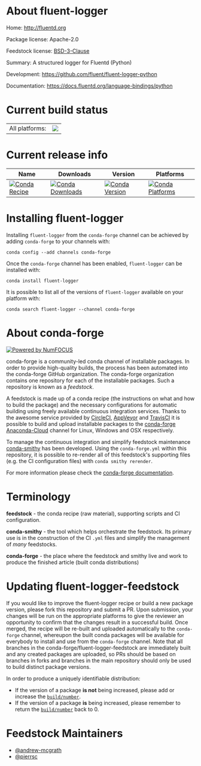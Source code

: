 About fluent-logger
===================

Home: http://fluentd.org

Package license: Apache-2.0

Feedstock license: [BSD-3-Clause](https://github.com/conda-forge/fluent-logger-feedstock/blob/master/LICENSE.txt)

Summary: A structured logger for Fluentd (Python)

Development: https://github.com/fluent/fluent-logger-python

Documentation: https://docs.fluentd.org/language-bindings/python

Current build status
====================


<table><tr><td>All platforms:</td>
    <td>
      <a href="https://dev.azure.com/conda-forge/feedstock-builds/_build/latest?definitionId=7966&branchName=master">
        <img src="https://dev.azure.com/conda-forge/feedstock-builds/_apis/build/status/fluent-logger-feedstock?branchName=master">
      </a>
    </td>
  </tr>
</table>

Current release info
====================

| Name | Downloads | Version | Platforms |
| --- | --- | --- | --- |
| [![Conda Recipe](https://img.shields.io/badge/recipe-fluent--logger-green.svg)](https://anaconda.org/conda-forge/fluent-logger) | [![Conda Downloads](https://img.shields.io/conda/dn/conda-forge/fluent-logger.svg)](https://anaconda.org/conda-forge/fluent-logger) | [![Conda Version](https://img.shields.io/conda/vn/conda-forge/fluent-logger.svg)](https://anaconda.org/conda-forge/fluent-logger) | [![Conda Platforms](https://img.shields.io/conda/pn/conda-forge/fluent-logger.svg)](https://anaconda.org/conda-forge/fluent-logger) |

Installing fluent-logger
========================

Installing `fluent-logger` from the `conda-forge` channel can be achieved by adding `conda-forge` to your channels with:

```
conda config --add channels conda-forge
```

Once the `conda-forge` channel has been enabled, `fluent-logger` can be installed with:

```
conda install fluent-logger
```

It is possible to list all of the versions of `fluent-logger` available on your platform with:

```
conda search fluent-logger --channel conda-forge
```


About conda-forge
=================

[![Powered by NumFOCUS](https://img.shields.io/badge/powered%20by-NumFOCUS-orange.svg?style=flat&colorA=E1523D&colorB=007D8A)](http://numfocus.org)

conda-forge is a community-led conda channel of installable packages.
In order to provide high-quality builds, the process has been automated into the
conda-forge GitHub organization. The conda-forge organization contains one repository
for each of the installable packages. Such a repository is known as a *feedstock*.

A feedstock is made up of a conda recipe (the instructions on what and how to build
the package) and the necessary configurations for automatic building using freely
available continuous integration services. Thanks to the awesome service provided by
[CircleCI](https://circleci.com/), [AppVeyor](https://www.appveyor.com/)
and [TravisCI](https://travis-ci.com/) it is possible to build and upload installable
packages to the [conda-forge](https://anaconda.org/conda-forge)
[Anaconda-Cloud](https://anaconda.org/) channel for Linux, Windows and OSX respectively.

To manage the continuous integration and simplify feedstock maintenance
[conda-smithy](https://github.com/conda-forge/conda-smithy) has been developed.
Using the ``conda-forge.yml`` within this repository, it is possible to re-render all of
this feedstock's supporting files (e.g. the CI configuration files) with ``conda smithy rerender``.

For more information please check the [conda-forge documentation](https://conda-forge.org/docs/).

Terminology
===========

**feedstock** - the conda recipe (raw material), supporting scripts and CI configuration.

**conda-smithy** - the tool which helps orchestrate the feedstock.
                   Its primary use is in the construction of the CI ``.yml`` files
                   and simplify the management of *many* feedstocks.

**conda-forge** - the place where the feedstock and smithy live and work to
                  produce the finished article (built conda distributions)


Updating fluent-logger-feedstock
================================

If you would like to improve the fluent-logger recipe or build a new
package version, please fork this repository and submit a PR. Upon submission,
your changes will be run on the appropriate platforms to give the reviewer an
opportunity to confirm that the changes result in a successful build. Once
merged, the recipe will be re-built and uploaded automatically to the
`conda-forge` channel, whereupon the built conda packages will be available for
everybody to install and use from the `conda-forge` channel.
Note that all branches in the conda-forge/fluent-logger-feedstock are
immediately built and any created packages are uploaded, so PRs should be based
on branches in forks and branches in the main repository should only be used to
build distinct package versions.

In order to produce a uniquely identifiable distribution:
 * If the version of a package **is not** being increased, please add or increase
   the [``build/number``](https://docs.conda.io/projects/conda-build/en/latest/resources/define-metadata.html#build-number-and-string).
 * If the version of a package **is** being increased, please remember to return
   the [``build/number``](https://docs.conda.io/projects/conda-build/en/latest/resources/define-metadata.html#build-number-and-string)
   back to 0.

Feedstock Maintainers
=====================

* [@andrew-mcgrath](https://github.com/andrew-mcgrath/)
* [@pierrsc](https://github.com/pierrsc/)


